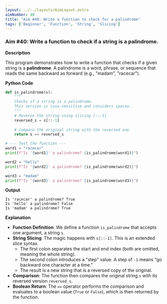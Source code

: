 ```yaml
---
layout: ../../layouts/AimLayout.astro
aimNumber: 40
title: "Aim #40: Write a function to check for a palindrome"
tags: ['Beginner', 'Function', 'String', 'Slicing']
---
```


### Aim #40: Write a function to check if a string is a palindrome.

**Description**

This program demonstrates how to write a function that checks if a given string is a **palindrome**. A palindrome is a word, phrase, or sequence that reads the same backward as forward (e.g., "madam", "racecar").

**Python Code**

```python
def is_palindrome(s):
    """
    Checks if a string is a palindrome.
    This version is case-sensitive and considers spaces.
    """
    # Reverse the string using slicing [::-1]
    reversed_s = s[::-1]
    
    # Compare the original string with the reversed one
    return s == reversed_s

# --- Test the function ---
word1 = "racecar"
print(f"Is '{word1}' a palindrome? {is_palindrome(word1)}")

word2 = "hello"
print(f"Is '{word2}' a palindrome? {is_palindrome(word2)}")

word3 = "madam"
print(f"Is '{word3}' a palindrome? {is_palindrome(word3)}")
```

**Output**

```text
Is 'racecar' a palindrome? True
Is 'hello' a palindrome? False
Is 'madam' a palindrome? True
```

**Explanation**

- **Function Definition**: We define a function `is_palindrome` that accepts one argument, a string `s`.
- **String Slicing**: The magic happens with `s[::-1]`. This is an extended slice syntax.
    - The first colon separates the start and end index (both are omitted, meaning the whole string).
    - The second colon introduces a "step" value. A step of `-1` means "go backward one character at a time."
    - The result is a new string that is a reversed copy of the original.
- **Comparison**: The function then compares the original string `s` with its reversed version `reversed_s`.
- **Boolean Return**: The `==` operator performs the comparison and evaluates to a boolean value (`True` or `False`), which is then returned by the function.
